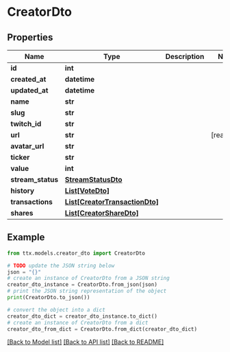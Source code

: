 # CreatorDto


## Properties

Name | Type | Description | Notes
------------ | ------------- | ------------- | -------------
**id** | **int** |  | 
**created_at** | **datetime** |  | 
**updated_at** | **datetime** |  | 
**name** | **str** |  | 
**slug** | **str** |  | 
**twitch_id** | **str** |  | 
**url** | **str** |  | [readonly] 
**avatar_url** | **str** |  | 
**ticker** | **str** |  | 
**value** | **int** |  | 
**stream_status** | [**StreamStatusDto**](StreamStatusDto.md) |  | 
**history** | [**List[VoteDto]**](VoteDto.md) |  | 
**transactions** | [**List[CreatorTransactionDto]**](CreatorTransactionDto.md) |  | 
**shares** | [**List[CreatorShareDto]**](CreatorShareDto.md) |  | 

## Example

```python
from ttx.models.creator_dto import CreatorDto

# TODO update the JSON string below
json = "{}"
# create an instance of CreatorDto from a JSON string
creator_dto_instance = CreatorDto.from_json(json)
# print the JSON string representation of the object
print(CreatorDto.to_json())

# convert the object into a dict
creator_dto_dict = creator_dto_instance.to_dict()
# create an instance of CreatorDto from a dict
creator_dto_from_dict = CreatorDto.from_dict(creator_dto_dict)
```
[[Back to Model list]](../README.md#documentation-for-models) [[Back to API list]](../README.md#documentation-for-api-endpoints) [[Back to README]](../README.md)


